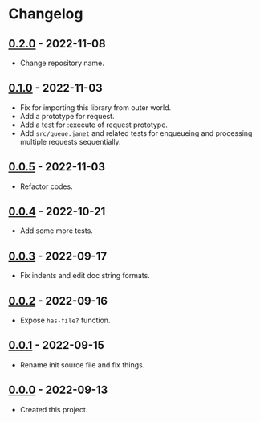 # Changelog

## [0.2.0] - 2022-11-08
- Change repository name.

## [0.1.0] - 2022-11-03
- Fix for importing this library from outer world.
- Add a prototype for request.
- Add a test for :execute of request prototype.
- Add `src/queue.janet` and related tests for enqueueing and processing multiple requests sequentially.

## [0.0.5] - 2022-11-03
- Refactor codes.

## [0.0.4] - 2022-10-21
- Add some more tests.

## [0.0.3] - 2022-09-17
- Fix indents and edit doc string formats.

## [0.0.2] - 2022-09-16
- Expose `has-file?` function.

## [0.0.1] - 2022-09-15
- Rename init source file and fix things.

## [0.0.0] - 2022-09-13
- Created this project.

[0.2.0]: https://github.com/meinside/janet-httprequest/compare/v0.1.0...v0.2.0
[0.1.0]: https://github.com/meinside/janet-httprequest/compare/v0.0.5...v0.1.0
[0.0.5]: https://github.com/meinside/janet-httprequest/compare/v0.0.4...v0.0.5
[0.0.4]: https://github.com/meinside/janet-httprequest/compare/v0.0.3...v0.0.4
[0.0.3]: https://github.com/meinside/janet-httprequest/compare/v0.0.2...v0.0.3
[0.0.2]: https://github.com/meinside/janet-httprequest/compare/v0.0.1...v0.0.2
[0.0.1]: https://github.com/meinside/janet-httprequest/compare/v0.0.0...v0.0.1
[0.0.0]: https://github.com/meinside/janet-httprequest/releases/tag/v0.0.0
